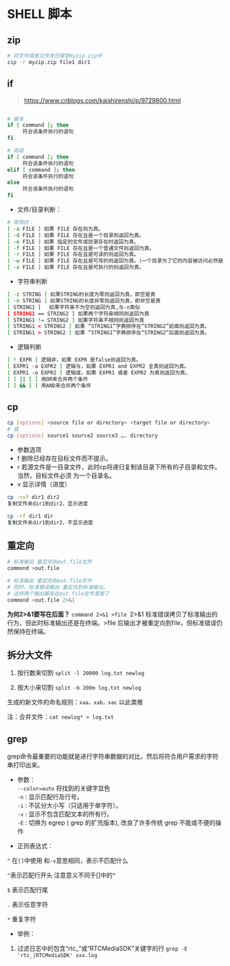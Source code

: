 # SHELL 脚本

## zip 
```bash
# 将文件或者文件夹压缩至myzip.zip中
zip -r myzip.zip file1 dir1 

```

## if
> https://www.cnblogs.com/kaishirenshi/p/9729800.html
```bash

# 基本
if [ command ]; then
     符合该条件执行的语句
fi

# 高级
if [ command ]; then
     符合该条件执行的语句
elif [ command ]; then
     符合该条件执行的语句
else
     符合该条件执行的语句
fi
```
- 文件/目录判断：
```bash
# 常用的：
[ -a FILE ] 如果 FILE 存在则为真。
[ -d FILE ] 如果 FILE 存在且是一个目录则返回为真。
[ -e FILE ] 如果 指定的文件或目录存在时返回为真。
[ -f FILE ] 如果 FILE 存在且是一个普通文件则返回为真。
[ -r FILE ] 如果 FILE 存在且是可读的则返回为真。
[ -w FILE ] 如果 FILE 存在且是可写的则返回为真。（一个目录为了它的内容被访问必然是可执行的）
[ -x FILE ] 如果 FILE 存在且是可执行的则返回为真。
```

- 字符串判断
```bash
[ -z STRING ] 如果STRING的长度为零则返回为真，即空是真
[ -n STRING ] 如果STRING的长度非零则返回为真，即非空是真
[ STRING1 ]　 如果字符串不为空则返回为真,与-n类似
[ STRING1 == STRING2 ] 如果两个字符串相同则返回为真
[ STRING1 != STRING2 ] 如果字符串不相同则返回为真
[ STRING1 < STRING2 ] 如果 “STRING1”字典排序在“STRING2”前面则返回为真。
[ STRING1 > STRING2 ] 如果 “STRING1”字典排序在“STRING2”后面则返回为真。

```

- 逻辑判断
```bash
[ ! EXPR ] 逻辑非，如果 EXPR 是false则返回为真。
[ EXPR1 -a EXPR2 ] 逻辑与，如果 EXPR1 and EXPR2 全真则返回为真。
[ EXPR1 -o EXPR2 ] 逻辑或，如果 EXPR1 或者 EXPR2 为真则返回为真。
[ ] || [ ] 用OR来合并两个条件
[ ] && [ ] 用AND来合并两个条件
```

## cp
```bash
cp [options] <source file or directory> <target file or directory>
# 或
cp [options] source1 source2 source3 …. directory
```
- 参数选项
- f 删除已经存在目标文件而不提示。
- r 若源文件是一目录文件，此时cp将递归复制该目录下所有的子目录和文件。当然，目标文件必须
为一个目录名。
- v 显示详情（进度）

```bash
cp -rvf dir1 dir2
复制文件夹dir1到dir2，显示进度

cp -rf dir1 dir 
复制文件夹dir1到dir2，不显示进度
```

## 重定向
```bash
# 标准输出 重定向到out.file文件
commond >out.file

# 标准输出 重定向到out.file文件
# 同时，标准错误输出 重定向到标准输出。
# 这样两个输出都会在out.file文件里面了
commond >out.file 2>&1

```
**为何2>&1要写在后面？**
```command 2>&1 >file ```2>&1 标准错误拷贝了标准输出的行为，但此时标准输出还是在终端。>file 后输出才被重定向到file，但标准错误仍然保持在终端。


## 拆分大文件
1. 按行数来切割
```split -l 20000 log.txt newlog```

2. 按大小来切割
```split -b 200m log.txt newlog```

生成的新文件的命名规则：```xaa，xab，xac``` 以此类推

注：合并文件：```cat newlog* > log.txt```


## grep
grep命令最重要的功能就是进行字符串数据的对比，然后将符合用户需求的字符串打印出来。

- 参数：  
`--color=auto` 将找到的关键字显色  
`-n` : 显示匹配行及行号。  
`-i` : 不区分大小写（只适用于单字符）。  
`-v` : 显示不包含匹配文本的所有行。  
`-E` : 切换为 egrep ( grep 的扩充版本), 改良了许多传统 grep 不能或不便的操作

- 正则表达式：

`^` 在`[]`中使用 和`-v`意思相同，表示不匹配什么

`^`表示匹配行开头 注意意义不同于[]中的^

`$` 表示匹配行尾

`.` 表示任意字符

`*` 重复字符

- 举例：
1. 过滤日志中的包含“rtc_”或“RTCMediaSDK”关键字的行
```grep -E 'rtc_|RTCMediaSDK' xxx.log ```



